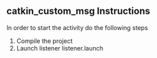 ## catkin_custom_msg Instructions ##

In order to start the activity do the following steps

1) Compile the project
2) Launch listener listener.launch

